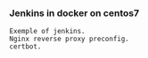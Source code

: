 ### Jenkins in docker on centos7

```
Exemple of jenkins.
Nginx reverse proxy preconfig. 
certbot.

```

